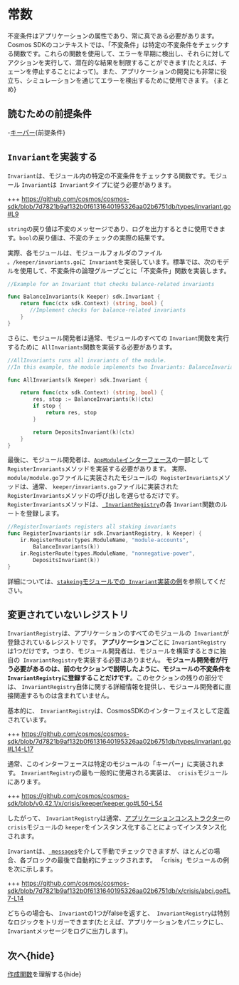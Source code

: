 # 常数

不変条件はアプリケーションの属性であり、常に真である必要があります。 Cosmos SDKのコンテキストでは、「不変条件」は特定の不変条件をチェックする関数です。これらの関数を使用して、エラーを早期に検出し、それらに対してアクションを実行して、潜在的な結果を制限することができます(たとえば、チェーンを停止することによって)。また、アプリケーションの開発にも非常に役立ち、シミュレーションを通じてエラーを検出するために使用できます。 {まとめ}

## 読むための前提条件

-[キーパー](。/keeper.md){前提条件}

## `Invariant`を実装する

`Invariant`は、モジュール内の特定の不変条件をチェックする関数です。モジュール `Invariant`は` Invariant`タイプに従う必要があります。

+++ https://github.com/cosmos/cosmos-sdk/blob/7d7821b9af132b0f6131640195326aa02b6751db/types/invariant.go#L9

`string`の戻り値は不変のメッセージであり、ログを出力するときに使用できます。`bool`の戻り値は、不変のチェックの実際の結果です。

実際、各モジュールは、モジュールフォルダのファイル `。/keeper/invariants.go`に` Invariant`を実装しています。標準では、次のモデルを使用して、不変条件の論理グループごとに「不変条件」関数を実装します。 

```go
//Example for an Invariant that checks balance-related invariants

func BalanceInvariants(k Keeper) sdk.Invariant {
	return func(ctx sdk.Context) (string, bool) {
       //Implement checks for balance-related invariants
    }
}
```

さらに、モジュール開発者は通常、モジュールのすべての `Invariant`関数を実行するために` AllInvariants`関数を実装する必要があります。 

```go
//AllInvariants runs all invariants of the module.
//In this example, the module implements two Invariants: BalanceInvariants and DepositsInvariants

func AllInvariants(k Keeper) sdk.Invariant {

	return func(ctx sdk.Context) (string, bool) {
		res, stop := BalanceInvariants(k)(ctx)
		if stop {
			return res, stop
		}

		return DepositsInvariant(k)(ctx)
	}
}
```

最後に、モジュール開発者は、[`AppModule`インターフェース](./module-manager.md#appmodule)の一部として` RegisterInvariants`メソッドを実装する必要があります。 実際、 `module/module.go`ファイルに実装されたモジュールの` RegisterInvariants`メソッドは、通常、 `keeper/invariants.go`ファイルに実装された` RegisterInvariants`メソッドの呼び出しを遅らせるだけです。 `RegisterInvariants`メソッドは、[` InvariantRegistry`](#invariant-registry)の各 `Invariant`関数のルートを登録します。 

```go
//RegisterInvariants registers all staking invariants
func RegisterInvariants(ir sdk.InvariantRegistry, k Keeper) {
	ir.RegisterRoute(types.ModuleName, "module-accounts",
		BalanceInvariants(k))
	ir.RegisterRoute(types.ModuleName, "nonnegative-power",
		DepositsInvariant(k))
}
```

詳細については、[`stakeing`モジュールでの` Invariant`実装の例](https://github.com/cosmos/cosmos-sdk/blob/7d7821b9af132b0f6131640195326aa02b6751db/x/staking/keeper/invariants.go)を参照してください。

## 変更されていないレジストリ

`InvariantRegistry`は、アプリケーションのすべてのモジュールの` Invariant`が登録されているレジストリです。 **アプリケーション**ごとに `InvariantRegistry`は1つだけです。つまり、モジュール開発者は、モジュールを構築するときに独自の` InvariantRegistry`を実装する必要はありません。 **モジュール開発者が行う必要があるのは、前のセクションで説明したように、モジュールの不変条件を `InvariantRegistry`に登録することだけです**。このセクションの残りの部分では、 `InvariantRegistry`自体に関する詳細情報を提供し、モジュール開発者に直接関連するものは含まれていません。

基本的に、 `InvariantRegistry`は、CosmosSDKのインターフェイスとして定義されています。

+++ https://github.com/cosmos/cosmos-sdk/blob/7d7821b9af132b0f6131640195326aa02b6751db/types/invariant.go#L14-L17

通常、このインターフェースは特定のモジュールの「キーパー」に実装されます。 `InvariantRegistry`の最も一般的に使用される実装は、` crisis`モジュールにあります。

+++ https://github.com/cosmos/cosmos-sdk/blob/v0.42.1/x/crisis/keeper/keeper.go#L50-L54

 したがって、 `InvariantRegistry`は通常、[アプリケーションコンストラクター](../basics/app-anatomy.md#constructor-function)の` crisis`モジュールの `keeper`をインスタンス化することによってインスタンス化されます。

`Invariant`は、[` message`s](./messages-and-queries.md)を介して手動でチェックできますが、ほとんどの場合、各ブロックの最後で自動的にチェックされます。 「crisis」モジュールの例を次に示します。

+++ https://github.com/cosmos/cosmos-sdk/blob/7d7821b9af132b0f6131640195326aa02b6751db/x/crisis/abci.go#L7-L14

どちらの場合も、 `Invariant`の1つがfalseを返すと、` InvariantRegistry`は特別なロジックをトリガーできます(たとえば、アプリケーションをパニックにし、 `Invariant`メッセージをログに出力します)。

## 次へ{hide}

[作成関数](./genesis.md)を理解する{hide} 